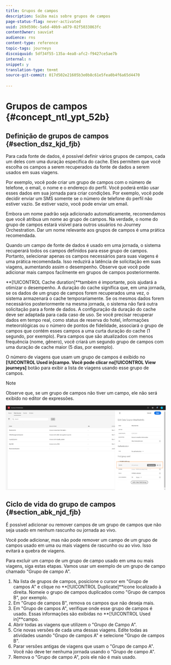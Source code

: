 ```yaml
---
title: Grupos de campos
description: Saiba mais sobre grupos de campos
page-status-flag: never-activated
uuid: 269d590c-5a6d-40b9-a879-02f5033863fc
contentOwner: sauviat
audience: rns
content-type: reference
topic-tags: journeys
discoiquuid: 5df34f55-135a-4ea8-afc2-f9427ce5ae7b
internal: n
snippet: y
translation-type: tm+mt
source-git-commit: 017d502e21605b3e0b8c61e5fea0b4f6a65d4470

---
```




# Grupos de campos {#concept_ntl_ypt_52b}

## Definição de grupos de campos {#section_dsz_kjd_fjb}

Para cada fonte de dados, é possível definir vários grupos de campos, cada um deles com uma duração específica do cache. Eles permitem que você escolha os campos a serem recuperados da fonte de dados a serem usados em suas viagens.

Por exemplo, você pode criar um grupo de campos com o número de telefone, o email, o nome e o endereço do perfil. Você poderá então usar esses dados em sua jornada para criar condições. Por exemplo, você pode decidir enviar um SMS somente se o número de telefone do perfil não estiver vazio. Se estiver vazio, você pode enviar um email.

Embora um nome padrão seja adicionado automaticamente, recomendamos que você atribua um nome ao grupo de campos. Na verdade, o nome do grupo de campos estará visível para outros usuários no Journey Orchestration. Dar um nome relevante aos grupos de campos é uma prática recomendada.

Quando um campo de fonte de dados é usado em uma jornada, o sistema recuperará todos os campos definidos para esse grupo de campos. Portanto, selecionar apenas os campos necessários para suas viagens é uma prática recomendada. Isso reduzirá a latência de solicitação em suas viagens, aumentando assim o desempenho. Observe que você pode adicionar mais campos facilmente em grupos de campos posteriormente.

**[!UICONTROL Cache duration]**também é importante, pois ajudará a otimizar o desempenho. A duração do cache significa que, em uma jornada, se os dados de um grupo de campos forem recuperados uma vez, o sistema armazenará o cache temporariamente. Se os mesmos dados forem necessários posteriormente na mesma jornada, o sistema não fará outra solicitação para a fonte de dados. A configuração da duração do cache deve ser adaptada para cada caso de uso. Se você precisar recuperar dados em tempo real, como status de reserva do hotel, informações meteorológicas ou o número de pontos de fidelidade, associará o grupo de campos que contém esses campos a uma curta duração do cache (1 segundo, por exemplo). Para campos que são atualizados com menos frequência (nome, gênero), você criará um segundo grupo de campos com uma duração de cache maior (5 dias, por exemplo).

O número de viagens que usam um grupo de campos é exibido no **[!UICONTROL Used in]**campo. Você pode clicar no**[!UICONTROL View journeys]** botão para exibir a lista de viagens usando esse grupo de campos.

>[!NOTE]
>
>Observe que, se um grupo de campos não tiver um campo, ele não será exibido no editor de expressões.

![](../assets/journey3bis.png)

## Ciclo de vida do grupo de campos {#section_abk_njd_fjb}

É possível adicionar ou remover campos de um grupo de campos que não seja usado em nenhum rascunho ou jornada ao vivo.

Você pode adicionar, mas não pode remover um campo de um grupo de campos usado em uma ou mais viagens de rascunho ou ao vivo. Isso evitará a quebra de viagens.

Para excluir um campo de um grupo de campo usado em uma ou mais viagens, siga estas etapas. Vamos usar um exemplo de um grupo de campo chamado &quot;Grupo de campo A&quot;.

1. Na lista de grupos de campos, posicione o cursor em &quot;Grupo de campos A&quot; e clique no **[!UICONTROL Duplicate]**ícone localizado à direita. Nomeie o grupo de campos duplicados como &quot;Grupo de campos B&quot;, por exemplo.
1. Em &quot;Grupo de campos B&quot;, remova os campos que não deseja mais.
1. Em &quot;Grupo de campos A&quot;, verifique onde esse grupo de campos é usado. Essas informações são exibidas no **[!UICONTROL Used in]**campo.
1. Abrir todas as viagens que utilizem o &quot;Grupo de Campo A&quot;.
1. Crie novas versões de cada uma dessas viagens. Edite todas as atividades usando &quot;Grupo de campos A&quot; e selecione &quot;Grupo de campos B&quot;.
1. Parar versões antigas de viagens que usam o &quot;Grupo de campo A&quot;. Você não deve ter nenhuma jornada usando o &quot;Grupo de campo A&quot;.
1. Remova o &quot;Grupo de campo A&quot;, pois ele não é mais usado.
